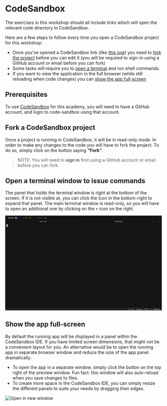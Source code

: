 # CodeSandbox

The exercises in this workshop should all include links which will open the relevant code directory in CodeSandbox.  

Here are a few steps to follow every time you open a CodeSandbox project for this workshop:

- Once you've opened a CodeSandbox link (like [this one](https://codesandbox.io/s/reverent-sea-e76wv)) you need to [fork the project](#fork-project) before you can edit it (you will be required to sign-in using a GitHub account or email before you can fork)
- Some tasks will require you to [open a terminal](#terminal) and run shell commands.
- If you want to view the application in the full browser (while still reloading when code changes) you can [show the app full-screen](#full-screen-app)


## Prerequisites
To use [CodeSandbox](https://codesandbox.io) for this academy, you will need to have a GitHub account, and login to code-sandbox using that account.

<a name="fork-project" href=""></a>
## Fork a CodeSandbox project
Once a project is running in CodeSandbox, it will be in read-only mode. In order to make any changes to the code you will have to fork the project. To do so, simply click on the button saying **"Fork"**.

> NOTE: You will need to **sign in** first using a GitHub account or email before you can fork 

<a name="terminal" href=""></a>
## Open a terminal window to issue commands
The panel that holds the terminal window is right at the bottom of the screen. If it is not visible at, you can click the icon in the bottom-right to expand that panel. The main terminal window is read-only, so you will have to open an additional one by clicking on the `+` icon on the right.

![Terminal window](./assets/terminal_window.png)

<a name="full-screen-app" href=""></a>
## Show the app full-screen
By default the running app will be displayed in a panel within the CodeSandbox IDE. If you have limited screen dimensions, that might not be a convenient layout for you. An alternative would be to open the running app in separate browser window and reduce the size of the app panel dramatically:
- To open the app in a separate window, simply click the button on the top right of the preview window. Fun fact: this window will also auto-reload when you save changes to files.
- To create more space in the CodeSandbox IDE, you can simply resize the different panels to suite your needs by dragging their edges.

![Open in new window](./assets/open_window.png)

